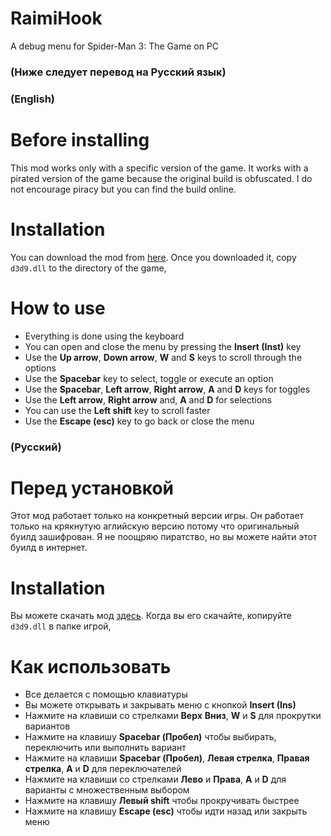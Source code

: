 # RaimiHook
 A debug menu for Spider-Man 3: The Game on PC

### (Ниже следует перевод на Русский язык)

### (English)
# Before installing
This mod works only with a specific version of the game. It works with a pirated version of the game because the original build is obfuscated. I do not encourage piracy but you can find the build online.

# Installation
You can download the mod from [here](https://github.com/AkyrosXD/RaimiHook/releases/tag/Version_1).
Once you downloaded it, copy `d3d9.dll` to the directory of the game,

# How to use
- Everything is done using the keyboard
- You can open and close the menu by pressing the **Insert (Inst)** key
- Use the **Up arrow**, **Down arrow**, **W** and **S**  keys to scroll through the options
- Use the **Spacebar** key to select, toggle or execute an option
- Use the **Spacebar**, **Left arrow**, **Right arrow**, **A** and **D** keys for toggles
- Use the **Left arrow**, **Right arrow** and, **A** and **D** for selections
- You can use the **Left shift** key to scroll faster
- Use the **Escape (esc)** key to go back or close the menu


### (Русский)
# Перед установкой
Этот мод работает только на конкретный версии игры. Он работает только на крякнутую аглийскую версию потому что оригинальный буилд зашифрован. Я не поощряю пиратство, но вы можете найти этот буилд в интернет.

# Installation
Вы можете скачать мод [здесь](https://github.com/AkyrosXD/RaimiHook/releases/tag/Version_1).
Когда вы его скачайте, копируйте `d3d9.dll` в папке игрой,

# Как использовать
- Все делается с помощью клавиатуры
- Вы можете открывать и закрывать меню с кнопкой **Insert (Ins)**
- Нажмите на клавиши со стрелками **Верх** **Вниз**, **W** и **S** для прокрутки вариантов
- Нажмите на клавишу **Spacebar (Пробел)** чтобы выбирать, переключить или выполнить вариант
- Нажмите на клавиши **Spacebar (Пробел)**, **Левая стрелка**, **Правая стрелка**, **A** и **D** для переключателей
- Нажмите на клавиши со стрелками **Лево** и **Права**, **A** и **D** для варианты с множественным выбором
- Нажмите на клавишу **Левый shift** чтобы прокручивать быстрее
- Нажмите на клавишу **Escape (esc)** чтобы идти назад или закрыть меню
